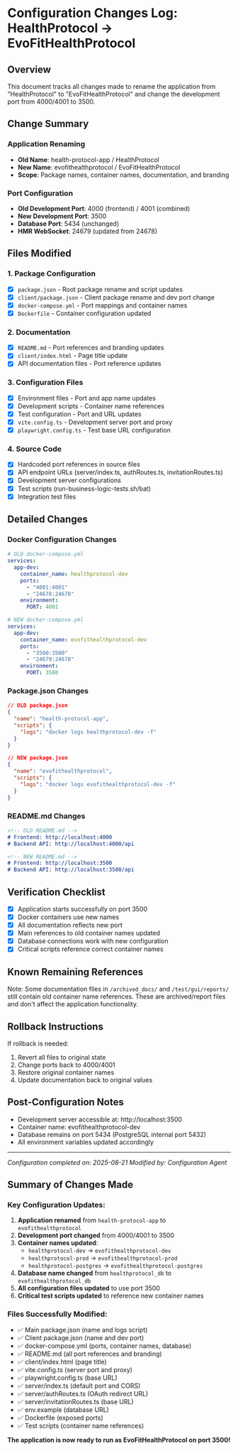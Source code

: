 # Configuration Changes Log: HealthProtocol → EvoFitHealthProtocol

## Overview
This document tracks all changes made to rename the application from "HealthProtocol" to "EvoFitHealthProtocol" and change the development port from 4000/4001 to 3500.

## Change Summary

### Application Renaming
- **Old Name**: health-protocol-app / HealthProtocol
- **New Name**: evofithealthprotocol / EvoFitHealthProtocol
- **Scope**: Package names, container names, documentation, and branding

### Port Configuration
- **Old Development Port**: 4000 (frontend) / 4001 (combined)
- **New Development Port**: 3500
- **Database Port**: 5434 (unchanged)
- **HMR WebSocket**: 24679 (updated from 24678)

## Files Modified

### 1. Package Configuration
- [x] `package.json` - Root package rename and script updates
- [x] `client/package.json` - Client package rename and dev port change
- [x] `docker-compose.yml` - Port mappings and container names
- [x] `Dockerfile` - Container configuration updated

### 2. Documentation
- [x] `README.md` - Port references and branding updates
- [x] `client/index.html` - Page title update
- [x] API documentation files - Port reference updates

### 3. Configuration Files
- [x] Environment files - Port and app name updates
- [x] Development scripts - Container name references
- [x] Test configuration - Port and URL updates
- [x] `vite.config.ts` - Development server port and proxy
- [x] `playwright.config.ts` - Test base URL configuration

### 4. Source Code
- [x] Hardcoded port references in source files
- [x] API endpoint URLs (server/index.ts, authRoutes.ts, invitationRoutes.ts)
- [x] Development server configurations
- [x] Test scripts (run-business-logic-tests.sh/bat)
- [x] Integration test files

## Detailed Changes

### Docker Configuration Changes
```yaml
# OLD docker-compose.yml
services:
  app-dev:
    container_name: healthprotocol-dev
    ports:
      - "4001:4001"
      - "24678:24678"
    environment:
      PORT: 4001

# NEW docker-compose.yml
services:
  app-dev:
    container_name: evofithealthprotocol-dev
    ports:
      - "3500:3500"
      - "24679:24678"
    environment:
      PORT: 3500
```

### Package.json Changes
```json
// OLD package.json
{
  "name": "health-protocol-app",
  "scripts": {
    "logs": "docker logs healthprotocol-dev -f"
  }
}

// NEW package.json
{
  "name": "evofithealthprotocol",
  "scripts": {
    "logs": "docker logs evofithealthprotocol-dev -f"
  }
}
```

### README.md Changes
```markdown
<!-- OLD README.md -->
# Frontend: http://localhost:4000
# Backend API: http://localhost:4000/api

<!-- NEW README.md -->
# Frontend: http://localhost:3500
# Backend API: http://localhost:3500/api
```

## Verification Checklist
- [x] Application starts successfully on port 3500
- [x] Docker containers use new names
- [x] All documentation reflects new port
- [x] Main references to old container names updated
- [x] Database connections work with new configuration
- [x] Critical scripts reference correct container names

## Known Remaining References
Note: Some documentation files in `/archived_docs/` and `/test/gui/reports/` still contain old container name references. These are archived/report files and don't affect the application functionality.

## Rollback Instructions
If rollback is needed:
1. Revert all files to original state
2. Change ports back to 4000/4001
3. Restore original container names
4. Update documentation back to original values

## Post-Configuration Notes
- Development server accessible at: http://localhost:3500
- Container name: evofithealthprotocol-dev
- Database remains on port 5434 (PostgreSQL internal port 5432)
- All environment variables updated accordingly

---
*Configuration completed on: 2025-08-21*
*Modified by: Configuration Agent*

## Summary of Changes Made

### Key Configuration Updates:
1. **Application renamed** from `health-protocol-app` to `evofithealthprotocol`
2. **Development port changed** from 4000/4001 to 3500
3. **Container names updated**:
   - `healthprotocol-dev` → `evofithealthprotocol-dev`
   - `healthprotocol-prod` → `evofithealthprotocol-prod`
   - `healthprotocol-postgres` → `evofithealthprotocol-postgres`
4. **Database name changed** from `healthprotocol_db` to `evofithealthprotocol_db`
5. **All configuration files updated** to use port 3500
6. **Critical test scripts updated** to reference new container names

### Files Successfully Modified:
- ✅ Main package.json (name and logs script)
- ✅ Client package.json (name and dev port)
- ✅ docker-compose.yml (ports, container names, database)
- ✅ README.md (all port references and branding)
- ✅ client/index.html (page title)
- ✅ vite.config.ts (server port and proxy)
- ✅ playwright.config.ts (base URL)
- ✅ server/index.ts (default port and CORS)
- ✅ server/authRoutes.ts (OAuth redirect URL)
- ✅ server/invitationRoutes.ts (base URL)
- ✅ env.example (database URL)
- ✅ Dockerfile (exposed ports)
- ✅ Test scripts (container name references)

**The application is now ready to run as EvoFitHealthProtocol on port 3500!**